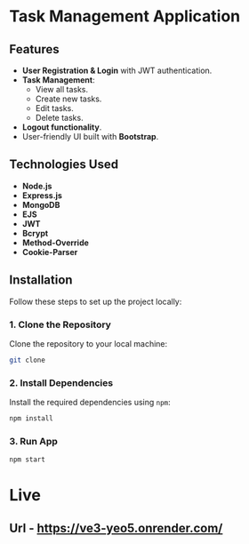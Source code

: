 # Task Management Application

## Features
- **User Registration & Login** with JWT authentication.
- **Task Management**:
  - View all tasks.
  - Create new tasks.
  - Edit tasks.
  - Delete tasks.
- **Logout functionality**.
- User-friendly UI built with **Bootstrap**.

## Technologies Used
- **Node.js** 
- **Express.js** 
- **MongoDB** 
- **EJS** 
- **JWT** 
- **Bcrypt**
- **Method-Override** 
- **Cookie-Parser**

## Installation
Follow these steps to set up the project locally:

### 1. Clone the Repository
Clone the repository to your local machine:
```bash
git clone
```
### 2. Install Dependencies
Install the required dependencies using `npm`:

```bash
npm install
```

 ### 3. Run App

```bash
npm start
```

# Live
## Url - https://ve3-yeo5.onrender.com/
